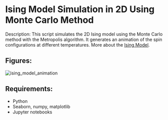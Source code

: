 Ising Model Simulation in 2D Using Monte Carlo Method
====

Description: This script simulates the 2D Ising model using the Monte Carlo method with the Metropolis algorithm. 
It generates an animation of the spin configurations at different temperatures. More about the [Ising Model](https://en.wikipedia.org/wiki/Ising_model).

## Figures:

![ising_model_animation](https://github.com/ianpaga/Black_hole_and_planets/assets/57350668/91dea77c-6c42-4843-af8e-872ff66eda09)

## Requirements:

- Python
- Seaborn, numpy, matplotlib
- Jupyter notebooks 
